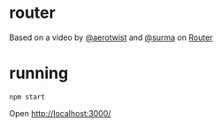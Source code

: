 # router

Based on a video by [@aerotwist](https://twitter.com/aerotwist) and [@surma](https://twitter.com/DasSurma) on [Router](https://www.youtube.com/watch?v=q2azIeeeqZA)

# running

```
npm start
```

Open [http://localhost:3000/](http://localhost:3000/)
